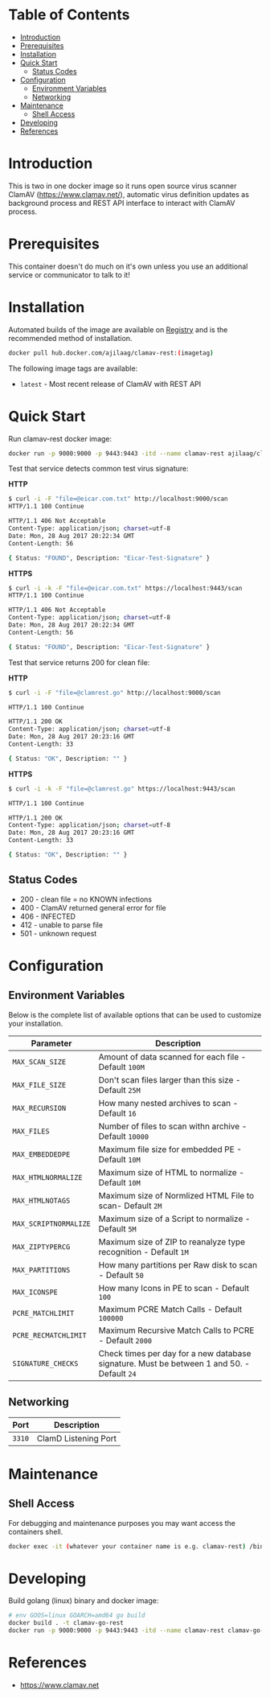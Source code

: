 # Table of Contents

- [Introduction](#introduction)
- [Prerequisites](#prerequisites)
- [Installation](#installation)
- [Quick Start](#quick-start)
    - [Status Codes](#status-codes)
- [Configuration](#configuration)
    - [Environment Variables](#environment-variables)
    - [Networking](#networking)  
- [Maintenance](#maintenance)
    - [Shell Access](#shell-access)
- [Developing](#developing)    
- [References](#references)

# Introduction

This is two in one docker image so it runs open source virus scanner ClamAV (https://www.clamav.net/), automatic virus definition updates as background process and REST API interface to interact with ClamAV process.

# Prerequisites

This container doesn't do much on it's own unless you use an additional service or communicator to talk to it!

# Installation

Automated builds of the image are available on [Registry](https://hub.docker.com/r/ajilaag/clamav-rest) and is the recommended method of installation.

```bash
docker pull hub.docker.com/ajilaag/clamav-rest:(imagetag)
```

The following image tags are available:
* `latest` - Most recent release of ClamAV with REST API

# Quick Start

Run clamav-rest docker image:
```bash
docker run -p 9000:9000 -p 9443:9443 -itd --name clamav-rest ajilaag/clamav-rest
```

Test that service detects common test virus signature:

**HTTP**
```bash
$ curl -i -F "file=@eicar.com.txt" http://localhost:9000/scan
HTTP/1.1 100 Continue

HTTP/1.1 406 Not Acceptable
Content-Type: application/json; charset=utf-8
Date: Mon, 28 Aug 2017 20:22:34 GMT
Content-Length: 56

{ Status: "FOUND", Description: "Eicar-Test-Signature" }
```

**HTTPS**
```bash
$ curl -i -k -F "file=@eicar.com.txt" https://localhost:9443/scan
HTTP/1.1 100 Continue

HTTP/1.1 406 Not Acceptable
Content-Type: application/json; charset=utf-8
Date: Mon, 28 Aug 2017 20:22:34 GMT
Content-Length: 56

{ Status: "FOUND", Description: "Eicar-Test-Signature" }
```

Test that service returns 200 for clean file:

**HTTP**
```bash
$ curl -i -F "file=@clamrest.go" http://localhost:9000/scan

HTTP/1.1 100 Continue

HTTP/1.1 200 OK
Content-Type: application/json; charset=utf-8
Date: Mon, 28 Aug 2017 20:23:16 GMT
Content-Length: 33

{ Status: "OK", Description: "" }
```
**HTTPS**
```bash
$ curl -i -k -F "file=@clamrest.go" https://localhost:9443/scan

HTTP/1.1 100 Continue

HTTP/1.1 200 OK
Content-Type: application/json; charset=utf-8
Date: Mon, 28 Aug 2017 20:23:16 GMT
Content-Length: 33

{ Status: "OK", Description: "" }
```



## Status Codes
- 200 - clean file = no KNOWN infections
- 400 - ClamAV returned general error for file
- 406 - INFECTED
- 412 - unable to parse file
- 501 - unknown request

# Configuration

## Environment Variables

Below is the complete list of available options that can be used to customize your installation.

| Parameter | Description |
|-----------|-------------|
| `MAX_SCAN_SIZE` | Amount of data scanned for each file - Default `100M` |
| `MAX_FILE_SIZE` | Don't scan files larger than this size - Default `25M` |
| `MAX_RECURSION` | How many nested archives to scan - Default `16` |
| `MAX_FILES` | Number of files to scan withn archive - Default `10000` |
| `MAX_EMBEDDEDPE` | Maximum file size for embedded PE - Default `10M` |
| `MAX_HTMLNORMALIZE` | Maximum size of HTML to normalize - Default `10M` |
| `MAX_HTMLNOTAGS` | Maximum size of Normlized HTML File to scan- Default `2M` |
| `MAX_SCRIPTNORMALIZE` | Maximum size of a Script to normalize - Default `5M` |
| `MAX_ZIPTYPERCG` | Maximum size of ZIP to reanalyze type recognition - Default `1M` |
| `MAX_PARTITIONS` | How many partitions per Raw disk to scan - Default `50` |
| `MAX_ICONSPE` | How many Icons in PE to scan - Default `100` |
| `PCRE_MATCHLIMIT` | Maximum PCRE Match Calls - Default `100000` |
| `PCRE_RECMATCHLIMIT` | Maximum Recursive Match Calls to PCRE - Default `2000` |
| `SIGNATURE_CHECKS` | Check times per day for a new database signature. Must be between 1 and 50. - Default `24` |

## Networking

| Port | Description |
|-----------|-------------|
| `3310`    | ClamD Listening Port |

# Maintenance

## Shell Access

For debugging and maintenance purposes you may want access the containers shell. 

```bash
docker exec -it (whatever your container name is e.g. clamav-rest) /bin/sh
```

# Developing

Build golang (linux) binary and docker image:

```bash
# env GOOS=linux GOARCH=amd64 go build
docker build . -t clamav-go-rest
docker run -p 9000:9000 -p 9443:9443 -itd --name clamav-rest clamav-go-rest
```

# References

* https://www.clamav.net